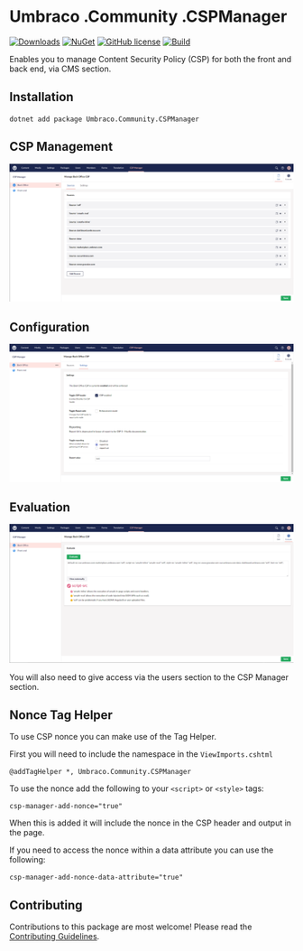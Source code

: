 # Umbraco .Community .CSPManager

[![Downloads](https://img.shields.io/nuget/dt/Umbraco.Community.CSPManager?color=cc9900)](https://www.nuget.org/packages/Umbraco.Community.CSPManager/)
[![NuGet](https://img.shields.io/nuget/vpre/Umbraco.Community.CSPManager?color=0273B3)](https://www.nuget.org/packages/Umbraco.Community.CSPManager)
[![GitHub license](https://img.shields.io/github/license/Matthew-Wise/Umbraco-CSP-manager?color=8AB803)](https://github.com/Matthew-Wise/Umbraco-CSP-manager/blob/main/LICENSE)
[![Build](https://github.com/Matthew-Wise/Umbraco-CSP-manager/actions/workflows/main.yml/badge.svg?event=push)](https://github.com/Matthew-Wise/Umbraco-CSP-manager/blob/main/.github/workflows/main.yml)

Enables you to manage Content Security Policy (CSP) for both the front and back end, via CMS section.

## Installation

```
dotnet add package Umbraco.Community.CSPManager
```

## CSP Management

![CSP Management section](https://raw.githubusercontent.com/Matthew-Wise/Umbraco-CSP-manager/main/images/managment-screen.png "Csp Management section")

## Configuration

![Configuration section](https://raw.githubusercontent.com/Matthew-Wise/Umbraco-CSP-manager/main/images/settings-screen.png "Configuration section")

## Evaluation

![CSP Evaluation section](https://raw.githubusercontent.com/Matthew-Wise/Umbraco-CSP-manager/main/images/evaluate-screen.png "Csp Evaluation section")

You will also need to give access via the users section to the CSP Manager section.

## Nonce Tag Helper

To use CSP nonce you can make use of the Tag Helper.

First you will need to include the namespace in the `ViewImports.cshtml`

```
@addTagHelper *, Umbraco.Community.CSPManager
```

To use the nonce add the following to your `<script>` or `<style>` tags:

```
csp-manager-add-nonce="true"
```

When this is added it will include the nonce in the CSP header and output in the page.

If you need to access the nonce within a data attribute you can use the following:

```
csp-manager-add-nonce-data-attribute="true"
```

## Contributing

Contributions to this package are most welcome! Please read the [Contributing Guidelines](CONTRIBUTING.md).
